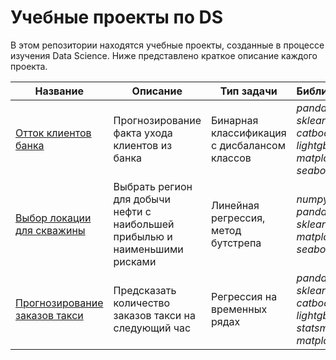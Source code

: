 # Учебные проекты по DS
В этом репозитории находятся учебные проекты, созданные в процессе изучения Data Science. Ниже представлено краткое описание каждого проекта.

|Название|Описание|Тип задачи|Библиотеки|
|-|-|-|-|
[Отток клиентов банка](bank_churn/)|Прогнозирование факта ухода клиентов из банка|Бинарная классификация с дисбалансом классов|*pandas, sklearn, catboost, lightgbm, matplotlib, seaborn*|
[Выбор локации для скважины](well_location/)|Выбрать регион для добычи нефти с наибольшей прибылью и наименьшими рисками|Линейная регрессия, метод бутстрепа|*numpy, pandas, sklearn, matplotlib, seaborn*|
[Прогнозирование заказов такси](taxi/)|Предсказать количество заказов такси на следующий час|Регрессия на временных рядах|*pandas, sklearn, catboost, lightgbm, statsmodels, matplotlib*